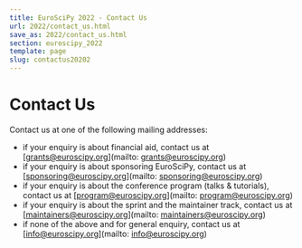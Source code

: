 ```yaml
---
title: EuroSciPy 2022 - Contact Us
url: 2022/contact_us.html
save_as: 2022/contact_us.html
section: euroscipy_2022
template: page
slug: contactus20202
---
```


# Contact Us

Contact us at one of the following mailing addresses:

- if your enquiry is about financial aid, contact us at [grants@euroscipy.org](mailto: grants@euroscipy.org)
- if your enquiry is about sponsoring EuroSciPy, contact us at [sponsoring@euroscipy.org](mailto: sponsoring@euroscipy.org)
- if your enquiry is about the conference program (talks & tutorials), contact us at [program@euroscipy.org](mailto: program@euroscipy.org)
- if your enquiry is about the sprint and the maintainer track, contact us at [maintainers@euroscipy.org](mailto: maintainers@euroscipy.org)
- if none of the above and for general enquiry, contact us at [info@euroscipy.org](mailto: info@euroscipy.org)
